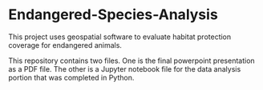 # Endangered-Species-Analysis
This project uses geospatial software to evaluate habitat protection coverage for endangered animals.

This repository contains two files. One is the final powerpoint presentation as a PDF file. The other is a Jupyter notebook file for the data analysis portion that was completed in Python.
